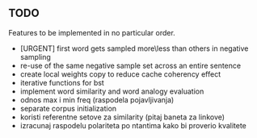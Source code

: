 ## TODO

Features to be implemented in no particular order.

* [URGENT] first word gets sampled more\less than others in negative sampling
* re-use of the same negative sample set across an entire sentence
* create local weights copy to reduce cache coherency effect
* iterative functions for bst
* implement word similarity and word analogy evaluation
* odnos max i min freq (raspodela pojavljivanja)
* separate corpus initialization
* koristi referentne setove za similarity (pitaj baneta za linkove)
* izracunaj raspodelu polariteta po ntantima kako bi proverio kvalitete
